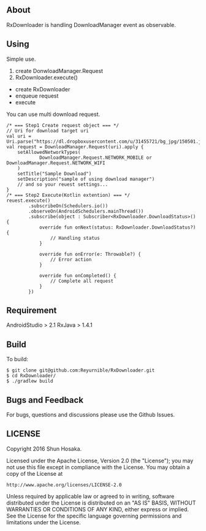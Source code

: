 ## About
RxDownloader is handling DownloadManager event as observable.

## Using
Simple use.

1. create DonwloadManager.Request
2. RxDownloader.execute()
  - create RxDownloader
  - enqueue request
  - execute

You can use multi download request.

```
/* === Step1 Create request object === */
// Uri for download target uri
val uri = Uri.parse("https://dl.dropboxusercontent.com/u/31455721/bg_jpg/150501.jpg")
val request = DownloadManager.Request(uri).apply {
    setAllowedNetworkTypes(
            DownloadManager.Request.NETWORK_MOBILE or DownloadManager.Request.NETWORK_WIFI
    )
    setTitle("Sample Download")
    setDescription("sample of using download manager")
    // and so your reuest settings...
}
/* === Step2 Execute(Kotlin extention) === */
reuest.execute()
        .subscribeOn(Schedulers.io())
        .observeOn(AndroidSchedulers.mainThread())
        .subscribe(object : Subscriber<RxDownloader.DownloadStatus>() {
            override fun onNext(status: RxDownloader.DownloadStatus?) {
                // Handling status
            }

            override fun onError(e: Throwable?) {
                // Error action
            }

            override fun onCompleted() {
                // Complete all request
            }
        })
```

## Requirement

AndroidStudio > 2.1
RxJava > 1.4.1

## Build

To build:

```
$ git clone git@github.com:Reyurnible/RxDownloader.git
$ cd RxDownloader/
$ ./gradlew build
```

## Bugs and Feedback

For bugs, questions and discussions please use the Github Issues.

## LICENSE

Copyright 2016 Shun Hosaka.

Licensed under the Apache License, Version 2.0 (the "License");
you may not use this file except in compliance with the License.
You may obtain a copy of the License at

    http://www.apache.org/licenses/LICENSE-2.0

Unless required by applicable law or agreed to in writing, software
distributed under the License is distributed on an "AS IS" BASIS,
WITHOUT WARRANTIES OR CONDITIONS OF ANY KIND, either express or implied.
See the License for the specific language governing permissions and
limitations under the License.

